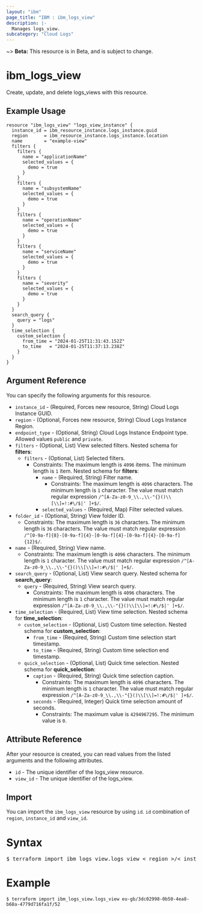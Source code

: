 ```yaml
---
layout: "ibm"
page_title: "IBM : ibm_logs_view"
description: |-
  Manages logs_view.
subcategory: "Cloud Logs"
---
```


~> **Beta:** This resource is in Beta, and is subject to change.

# ibm_logs_view

Create, update, and delete logs_views with this resource.

## Example Usage

```hcl
resource "ibm_logs_view" "logs_view_instance" {
  instance_id = ibm_resource_instance.logs_instance.guid
  region      = ibm_resource_instance.logs_instance.location
  name        = "example-view"
  filters {
    filters {
      name = "applicationName"
      selected_values = {
        demo = true
      }
    }
    filters {
      name = "subsystemName"
      selected_values = {
        demo = true
      }
    }
    filters {
      name = "operationName"
      selected_values = {
        demo = true
      }
    }
    filters {
      name = "serviceName"
      selected_values = {
        demo = true
      }
    }
    filters {
      name = "severity"
      selected_values = {
        demo = true
      }
    }
  }
  search_query {
    query = "logs"
  }
  time_selection {
    custom_selection {
      from_time = "2024-01-25T11:31:43.152Z"
      to_time   = "2024-01-25T11:37:13.238Z"
    }
  }
}
```

## Argument Reference

You can specify the following arguments for this resource.

* `instance_id` - (Required, Forces new resource, String)  Cloud Logs Instance GUID.
* `region` - (Optional, Forces new resource, String) Cloud Logs Instance Region.
* `endpoint_type` - (Optional, String) Cloud Logs Instance Endpoint type. Allowed values `public` and `private`.
* `filters` - (Optional, List) View selected filters.
Nested schema for **filters**:
	* `filters` - (Optional, List) Selected filters.
	  * Constraints: The maximum length is `4096` items. The minimum length is `1` item.
	Nested schema for **filters**:
		* `name` - (Required, String) Filter name.
		  * Constraints: The maximum length is `4096` characters. The minimum length is `1` character. The value must match regular expression `/^[A-Za-z0-9_\\.,\\-"{}()\\[\\]=!:#\/$|' ]+$/`.
		* `selected_values` - (Required, Map) Filter selected values.
* `folder_id` - (Optional, String) View folder ID.
  * Constraints: The maximum length is `36` characters. The minimum length is `36` characters. The value must match regular expression `/^[0-9a-f]{8}-[0-9a-f]{4}-[0-9a-f]{4}-[0-9a-f]{4}-[0-9a-f]{12}$/`.
* `name` - (Required, String) View name.
  * Constraints: The maximum length is `4096` characters. The minimum length is `1` character. The value must match regular expression `/^[A-Za-z0-9_\\.,\\-"{}()\\[\\]=!:#\/$|' ]+$/`.
* `search_query` - (Optional, List) View search query.
Nested schema for **search_query**:
	* `query` - (Required, String) View search query.
	  * Constraints: The maximum length is `4096` characters. The minimum length is `1` character. The value must match regular expression `/^[A-Za-z0-9_\\.,\\-"{}()\\[\\]=!:#\/$|' ]+$/`.
* `time_selection` - (Required, List) View time selection.
Nested schema for **time_selection**:
	* `custom_selection` - (Optional, List) Custom time selection.
	Nested schema for **custom_selection**:
		* `from_time` - (Required, String) Custom time selection start timestamp.
		* `to_time` - (Required, String) Custom time selection end timestamp.
	* `quick_selection` - (Optional, List) Quick time selection.
	Nested schema for **quick_selection**:
		* `caption` - (Required, String) Quick time selection caption.
		  * Constraints: The maximum length is `4096` characters. The minimum length is `1` character. The value must match regular expression `/^[A-Za-z0-9_\\.,\\-"{}()\\[\\]=!:#\/$|' ]+$/`.
		* `seconds` - (Required, Integer) Quick time selection amount of seconds.
		  * Constraints: The maximum value is `4294967295`. The minimum value is `0`.

## Attribute Reference

After your resource is created, you can read values from the listed arguments and the following attributes.

* `id` - The unique identifier of the logs_view resource.
* `view_id` - The unique identifier of the logs_view.


## Import

You can import the `ibm_logs_view` resource by using `id`. `id` combination of `region`, `instance_id` and `view_id`.

# Syntax
<pre>
$ terraform import ibm_logs_view.logs_view < region >/< instance_id >/< view_id >;
</pre>

# Example
```
$ terraform import ibm_logs_view.logs_view eu-gb/3dc02998-0b50-4ea8-b68a-4779d716fa1f/52
```

